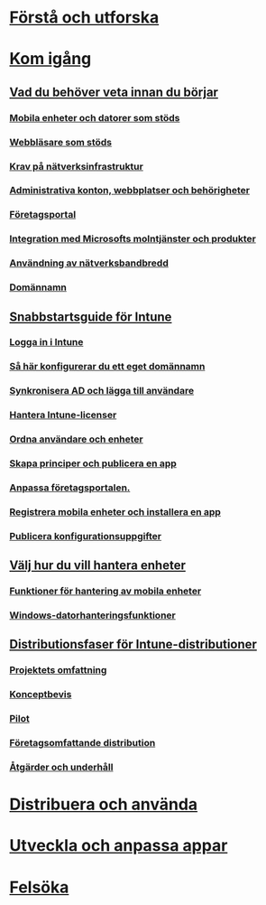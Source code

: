 # [Förstå och utforska](/intune/understand-explore/introduction-to-microsoft-intune)

# [Kom igång](what-to-know-before-you-start-microsoft-intune.md)
## [Vad du behöver veta innan du börjar](what-to-know-before-you-start-microsoft-intune.md)
### [Mobila enheter och datorer som stöds](supported-mobile-devices-and-computers.md)
### [Webbläsare som stöds](supported-web-browsers.md)
### [Krav på nätverksinfrastruktur](network-infrastructure-requirements-for-microsoft-intune.md)
### [Administrativa konton, webbplatser och behörigheter](administrative-accounts-websites-perms.md)
### [Företagsportal](microsoft-intune-company-portal.md)
### [Integration med Microsofts molntjänster och produkter](integration-with-cloud-services.md)
### [Användning av nätverksbandbredd](network-bandwidth-use.md)
### [Domännamn](domain-names-for-microsoft-intune.md)

## [Snabbstartsguide för Intune](start-with-a-paid-subscription-to-microsoft-intune.md)
### [Logga in i Intune](start-with-a-paid-subscription-to-microsoft-intune-step-1.md)
### [Så här konfigurerar du ett eget domännamn](start-with-a-paid-subscription-to-microsoft-intune-step-2.md)
### [Synkronisera AD och lägga till användare](start-with-a-paid-subscription-to-microsoft-intune-step-3.md)
### [Hantera Intune-licenser](start-with-a-paid-subscription-to-microsoft-intune-step-4.md)
### [Ordna användare och enheter](start-with-a-paid-subscription-to-microsoft-intune-step-5.md)
### [Skapa principer och publicera en app](start-with-a-paid-subscription-to-microsoft-intune-step-6.md)
### [Anpassa företagsportalen.](start-with-a-paid-subscription-to-microsoft-intune-step-7.md)
### [Registrera mobila enheter och installera en app](start-with-a-paid-subscription-to-microsoft-intune-step-8.md)
### [Publicera konfigurationsuppgifter](post-configuration-tasks.md)

## [Välj hur du vill hantera enheter](choose-how-to-manage-devices.md)
### [Funktioner för hantering av mobila enheter](mobile-device-management-capabilities-in-microsoft-intune.md)
### [Windows-datorhanteringsfunktioner](windows-pc-management-capabilities-in-microsoft-intune.md)

## [Distributionsfaser för Intune-distributioner](rollout-phases-for-microsoft-intune-deployment.md)
### [Projektets omfattning](project-scope.md)
### [Konceptbevis](proof-of-concept.md)
### [Pilot](pilot.md)
### [Företagsomfattande distribution](enterprise-rollout.md)
### [Åtgärder och underhåll](operations-and-maintenance.md)

<!-- # [Plan and Design](/intune/plan-design/ways-to-do-enterprise-mobility) -->
# [Distribuera och använda](/intune/deploy-use/overview-of-device-and-app-lifecycles-in-microsoft-intune)
# [Utveckla och anpassa appar](/intune/develop/intune-app-sdk)
# [Felsöka](/intune/troubleshoot/general-troubleshooting-tips-for-microsoft-intune)


<!--HONumber=Jun16_HO3-->


